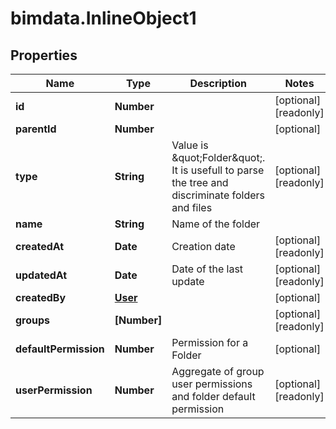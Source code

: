 # bimdata.InlineObject1

## Properties

Name | Type | Description | Notes
------------ | ------------- | ------------- | -------------
**id** | **Number** |  | [optional] [readonly] 
**parentId** | **Number** |  | [optional] 
**type** | **String** | Value is \&quot;Folder\&quot;. It is usefull to parse the tree and discriminate folders and files | [optional] [readonly] 
**name** | **String** | Name of the folder | 
**createdAt** | **Date** | Creation date | [optional] [readonly] 
**updatedAt** | **Date** | Date of the last update | [optional] [readonly] 
**createdBy** | [**User**](User.md) |  | [optional] 
**groups** | **[Number]** |  | [optional] [readonly] 
**defaultPermission** | **Number** | Permission for a Folder | [optional] 
**userPermission** | **Number** | Aggregate of group user permissions and folder default permission | [optional] [readonly] 



